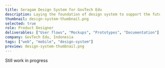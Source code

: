 ```yaml
---
title: Seragam Design System for GovTech Edu
description: Laying the foundation of design system to support the future of education in Indonesia.
thumbnail: design-system-thumbnail.png
selected: true
role: Product Designer
deliverables: ["User flows", "Mockups", "Prototypes", "Documentation"]
company: GovTech Edu, Indonesia
tags: ["web", "mobile", "design-system"]
preview: design-system-thumbnail.png
---
```


Still work in progress
